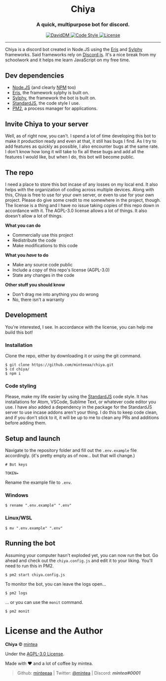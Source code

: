 <h1 align="center">Chiya</h1>
<h3 align="center">A quick, multipurpose bot for discord.</h3>
<p align="center">
    <a title="DavidDM" href="https://david-dm.org/minteeaa/chiya"><img src="https://img.shields.io/david/minteeaa/chiya.svg?style=flat-square" alt="DavidDM">
    <a title="Code Style" href="https://standardjs.com/"><img src="https://img.shields.io/badge/code_style-standard-blue.svg?style=flat-square" alt="Code Style">
    <a title="License" href="https://github.com/minteeaa/chiya/blob/master/LICENSE"><img src="https://img.shields.io/github/license/minteeaa/chiya.svg?style=flat-square" alt="License"></a>
</p>

---

Chiya is a discord bot created in Node.JS using the [Eris](https://abal.moe/Eris/) and [Sylphy](https://github.com/pyraxo/sylphy/) frameworks. Said frameworks rely on [Discord.js](https://discord.js.org/). It's a nice break from my schoolwork and it helps me learn JavaScript on my free time.

## Dev dependencies
* [Node.JS](https://nodejs.org/) (and clearly [NPM](https://www.npmjs.com) too)
* [Eris](https://abal.moe/Eris/), the framework sylphy is built on.
* [Sylphy](https://github.com/pyraxo/sylphy/), the framework the bot is built on.
* [StandardJS](https://standardjs.com/), the code style I use.
* [PM2](https://pm2.keymetrics.io/), a process manager for applications.

## Invite Chiya to your server
Well, as of right now, you can't. I spend a lot of time developing this bot to make it production ready and even at that, it still has bugs I find. As I try to add features as quickly as possible, I also encounter bugs at the same rate. I don't know how long it will take to fix all these bugs and add all the features I would like, but when I do, this bot will become public.

## The repo
I need a place to store this bot incase of any losses on my local end. It also helps with the organization of coding across multiple devices. Along with this, Chiya is free to use for your own server, or even to use for your own project. Please do give some credit to me somewhere in the project, though. The license is a thing and I have no issue taking copies of this repo down in accordance with it. The AGPL-3.0 license allows a lot of things. It also doesn't allow a lot of things.

**What you can do**
* Commercially use this project
* Redistribute the code
* Make modifications to this code

**What you _have_ to do**
* Make any source code public
* Include a copy of this repo's license (AGPL-3.0)
* State any changes in the code

**Other stuff you should know**
* Don't drag me into anything you do wrong
* No, there isn't a warranty

## Development
You're interested, I see. In accordance with the license, you can help me build this bot!

### Installation
Clone the repo, either by downloading it or using the git command.
```
$ git clone https://github.com/minteeaa/chiya.git
$ cd chiya/
$ npm i
```

### Code styling
Please, make my life easier by using the [StandardJS](https://standardjs.com/) code style. It has installations for Atom, VSCode, Sublime Text, or whatever code editor you use. I have also added a dependency in the package for the StandardJS server to use incase addons aren't your thing. I do this to keep code clean, and if you don't stick to it, it will be up to me to clean any PRs and additions before adding them.

## Setup and launch
Navigate to the repository folder and fill out the `.env.example` file accordingly. (it's pretty empty as of now... but that will change.)
```
# Bot keys

TOKEN=
```
Rename the example file to `.env`.

### Windows
```
$ rename ".env.example" ".env"
```
### Linux/WSL
```
$ mv ".env.example" ".env"
```

## Running the bot
Assuming your computer hasn't exploded yet, you can now run the bot. Go ahead and check out the `chiya.config.js` and edit it to your liking. You'll need to run this in PM2.
```
$ pm2 start chiya.config.js
```
To monitor the bot, you can leave the logs open...
```
$ pm2 logs
```
... or you can use the `monit` command.
```
$ pm2 monit
```

# License and the Author
**Chiya** © [mintea](https://github.com/minteeaa)

Under the [AGPL-3.0 License](https://opensource.org/licenses/AGPL-3.0).

Made with ❤️ and a lot of coffee by mintea.

> Github: [minteeaa](https://github.com/minteeaa) | Twitter: [@mintea](https://twitter.com/minteeaa/) | Discord: ***mintea#0001***

